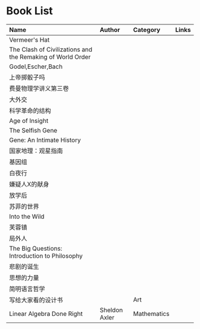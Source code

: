 # Book List

| Name | Author | Category | Links
| :--- | :----- | :------- | :---
| Vermeer's Hat |  |  |
| The Clash of Civilizations and the Remaking of World Order |  |  |
| Godel,Escher,Bach |  |  |
| 上帝掷骰子吗 |  |  |
| 费曼物理学讲义第三卷 |  |  |
| 大外交 |  |  |
| 科学革命的结构 |  |  |
| Age of Insight |  |  |
| The Selfish Gene |  |  |
| Gene: An Intimate History |  |  |
| 国家地理：观星指南 |  |  |
| 基因组 |  |  |
| 白夜行 |  |  |
| 嫌疑人X的献身 |  |  |
| 放学后 |  |  |
| 苏菲的世界 |  |  |
| Into the Wild |  |  |
| 芙蓉镇 |  |  |
| 局外人 |  |  |
| The Big Questions: Introduction to Philosophy |  |  |
| 悲剧的诞生 |  |  |
| 思想的力量 |  |  |
| 简明语言哲学 |  |  |
| 写给大家看的设计书 |  | Art |
| Linear Algebra Done Right | Sheldon Axler | Mathematics |

